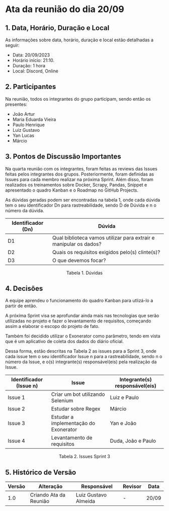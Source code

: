 # Ata da reunião do dia 20/09

## 1. Data, Horário, Duração e Local

As informações sobre data, horário, duração e local estão detalhadas a seguir:
- Data: 20/09/2023
- Horário início: 21:10.
- Duração: 1 hora
- Local: Discord, Online 

## 2. Participantes

Na reunião, todos os integrantes do grupo participam, sendo então os presentes:
- João Artur 
- Maria Eduarda Vieira
- Paulo Henrique 
- Luiz Gustavo
- Yan Lucas
- Márcio 

## 3. Pontos de Discussão Importantes

Na quarta reunião com os integrantes, foram feitas as reviews das Issues feitas pelos integrantes dos grupos. Posteriormente, foram definidas as Issues para cada membro realizar na próxima Sprint. Além disso, foram realizados os treinamentos sobre Docker, Scrapy, Pandas, Snippet e apresentado o quadro Kanban e o Roadmap no GitHub Projects.

As dúvidas geradas podem ser encontradas na tabela 1, onde cada dúvida tem o seu identificador Dn para rastreabilidade, sendo D de Dúvida e n o número da dúvida.

| Identificador (Dn) | Dúvida                                                            |
|--------------------|-------------------------------------------------------------------| 
| D1                 | Qual biblioteca vamos utilizar para extrair e manipular os dados? |
| D2                 | Quais os requisitos exigidos pelo(s) clinte(s)?                   |
| D3                 | O que devemos focar?                                              |
<p align="center"> Tabela 1. Dúvidas </p>

## 4. Decisões
A equipe aprendeu o funcionamento do quadro Kanban para utlizá-lo a partir de então.

A próxíma Sprint visa se aprofundar ainda mais nas tecnologias que serão utilizadas no projeto e fazer o levantamento de requisitos, começando assim a elaborar o escopo do projeto de fato.

Também foi decidido utilizar o Exonerator como parâmetro, tendo em vista que é um aplicativo de coleta dos dados do diário oficial. 

Dessa forma, estão descritas na Tabela 2 as issues para a Sprint 3, onde cada issue tem o seu identificador Issue n para a rastreabilidade, sendo n o número da Issue, e o(s) integrante(s) responsável(eis) pela realização da Issue.

| Identificador (Issue n) | Issue                                 | Integrante(s) responsável(eis) |
|-------------------------|---------------------------------------|--------------------------------|
| Issue 1                 | Criar um bot utilizando Selenium      | Luiz e Paulo                   |
| Issue 2                 | Estudar sobre Regex                   | Márcio                         | 
| Issue 3                 | Estudar a implementação do Exonerator | Yan e João                     |
| Issue 4                 | Levantamento de requisitos            | Duda, João e Paulo             |
<p align="center"> Tabela 2. Issues Sprint 3 </p>

## 5. Histórico de Versão

| Versão | Alteração              | Responsável          | Revisor | Data  |
|--------|------------------------|----------------------|---------|-------|
| 1.0    | Criando Ata da Reunião | Luiz Gustavo Almeida | -       | 20/09 |
